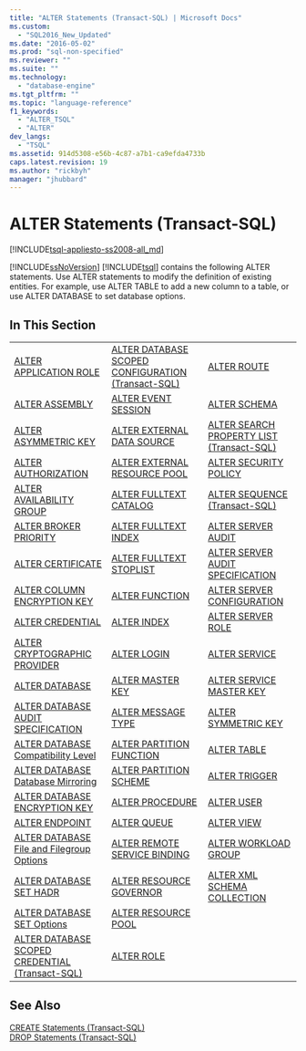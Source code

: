 ```yaml
---
title: "ALTER Statements (Transact-SQL) | Microsoft Docs"
ms.custom: 
  - "SQL2016_New_Updated"
ms.date: "2016-05-02"
ms.prod: "sql-non-specified"
ms.reviewer: ""
ms.suite: ""
ms.technology: 
  - "database-engine"
ms.tgt_pltfrm: ""
ms.topic: "language-reference"
f1_keywords: 
  - "ALTER_TSQL"
  - "ALTER"
dev_langs: 
  - "TSQL"
ms.assetid: 914d5308-e56b-4c87-a7b1-ca9efda4733b
caps.latest.revision: 19
ms.author: "rickbyh"
manager: "jhubbard"
---
```

# ALTER Statements (Transact-SQL)
[!INCLUDE[tsql-appliesto-ss2008-all_md](../../a9retired/includes/tsql-appliesto-ss2008-all-md.md)]

  [!INCLUDE[ssNoVersion](../../a9notintoc/includes/ssnoversion-md.md)] [!INCLUDE[tsql](../../a9notintoc/includes/tsql-md.md)] contains the following ALTER statements. Use ALTER statements to modify the definition of existing entities. For example, use ALTER TABLE to add a new column to a table, or use ALTER DATABASE to set database options.  
  
## In This Section  
  
||||  
|-|-|-|  
|[ALTER APPLICATION ROLE](../../t-sql/statements/alter-application-role-transact-sql.md)|[ALTER DATABASE SCOPED CONFIGURATION &#40;Transact-SQL&#41;](../../t-sql/statements/alter-database-scoped-configuration-transact-sql.md)|[ALTER ROUTE](../../t-sql/statements/alter-route-transact-sql.md)|  
|[ALTER ASSEMBLY](../../t-sql/statements/alter-assembly-transact-sql.md)|[ALTER EVENT SESSION](../../t-sql/statements/alter-event-session-transact-sql.md)|[ALTER SCHEMA](../../t-sql/statements/alter-schema-transact-sql.md)|  
|[ALTER ASYMMETRIC KEY](../../t-sql/statements/alter-asymmetric-key-transact-sql.md)|[ALTER EXTERNAL DATA SOURCE](../../t-sql/statements/alter-external-data-source-transact-sql.md)|[ALTER SEARCH PROPERTY LIST &#40;Transact-SQL&#41;](../../t-sql/statements/alter-search-property-list-transact-sql.md)|  
|[ALTER AUTHORIZATION](../../t-sql/statements/alter-authorization-transact-sql.md)|[ALTER EXTERNAL RESOURCE POOL](../../t-sql/statements/alter-external-resource-pool-transact-sql.md)|[ALTER SECURITY POLICY](../../t-sql/statements/alter-security-policy-transact-sql.md)|  
|[ALTER AVAILABILITY GROUP](../../t-sql/statements/alter-availability-group-transact-sql.md)|[ALTER FULLTEXT CATALOG](../../t-sql/statements/alter-fulltext-catalog-transact-sql.md)|[ALTER SEQUENCE &#40;Transact-SQL&#41;](../../t-sql/statements/alter-sequence-transact-sql.md)|  
|[ALTER BROKER PRIORITY](../../t-sql/statements/alter-broker-priority-transact-sql.md)|[ALTER FULLTEXT INDEX](../../t-sql/statements/alter-fulltext-index-transact-sql.md)|[ALTER SERVER AUDIT](../../t-sql/statements/alter-server-audit-transact-sql.md)|  
|[ALTER CERTIFICATE](../../t-sql/statements/alter-certificate-transact-sql.md)|[ALTER FULLTEXT STOPLIST](../../t-sql/statements/alter-fulltext-stoplist-transact-sql.md)|[ALTER SERVER AUDIT SPECIFICATION](../../t-sql/statements/alter-server-audit-specification-transact-sql.md)|  
|[ALTER COLUMN ENCRYPTION KEY](../../t-sql/statements/alter-column-encryption-key-transact-sql.md)|[ALTER FUNCTION](../../t-sql/statements/alter-function-transact-sql.md)|[ALTER SERVER CONFIGURATION](../../t-sql/statements/alter-server-configuration-transact-sql.md)|  
|[ALTER CREDENTIAL](../../t-sql/statements/alter-credential-transact-sql.md)|[ALTER INDEX](../../t-sql/statements/alter-index-transact-sql.md)|[ALTER SERVER ROLE](../../t-sql/statements/alter-server-role-transact-sql.md)|  
|[ALTER CRYPTOGRAPHIC PROVIDER](../../t-sql/statements/alter-cryptographic-provider-transact-sql.md)|[ALTER LOGIN](../../t-sql/statements/alter-login-transact-sql.md)|[ALTER SERVICE](../../t-sql/statements/alter-service-transact-sql.md)|  
|[ALTER DATABASE](../../t-sql/statements/alter-database-transact-sql.md)|[ALTER MASTER KEY](../../t-sql/statements/alter-master-key-transact-sql.md)|[ALTER SERVICE MASTER KEY](../../t-sql/statements/alter-service-master-key-transact-sql.md)|  
|[ALTER DATABASE AUDIT SPECIFICATION](../../t-sql/statements/alter-database-audit-specification-transact-sql.md)|[ALTER MESSAGE TYPE](../../t-sql/statements/alter-message-type-transact-sql.md)|[ALTER SYMMETRIC KEY](../../t-sql/statements/alter-symmetric-key-transact-sql.md)|  
|[ALTER DATABASE Compatibility Level](../../t-sql/statements/alter-database-transact-sql-compatibility-level.md)|[ALTER PARTITION FUNCTION](../../t-sql/statements/alter-partition-function-transact-sql.md)|[ALTER TABLE](../../t-sql/statements/alter-table-transact-sql.md)|  
|[ALTER DATABASE Database Mirroring](../../t-sql/statements/alter-database-transact-sql-database-mirroring.md)|[ALTER PARTITION SCHEME](../../t-sql/statements/alter-partition-scheme-transact-sql.md)|[ALTER TRIGGER](../../t-sql/statements/alter-trigger-transact-sql.md)|  
|[ALTER DATABASE ENCRYPTION KEY](../../t-sql/statements/alter-database-encryption-key-transact-sql.md)|[ALTER PROCEDURE](../../t-sql/statements/alter-procedure-transact-sql.md)|[ALTER USER](../../t-sql/statements/alter-user-transact-sql.md)|  
|[ALTER ENDPOINT](../../t-sql/statements/alter-endpoint-transact-sql.md)|[ALTER QUEUE](../../t-sql/statements/alter-queue-transact-sql.md)|[ALTER VIEW](../../t-sql/statements/alter-view-transact-sql.md)|  
|[ALTER DATABASE File and Filegroup Options](../../t-sql/statements/alter-database-transact-sql-file-and-filegroup-options.md)|[ALTER REMOTE SERVICE BINDING](../../t-sql/statements/alter-remote-service-binding-transact-sql.md)|[ALTER WORKLOAD GROUP](../../t-sql/statements/alter-workload-group-transact-sql.md)|  
|[ALTER DATABASE SET HADR](../../t-sql/statements/alter-database-transact-sql-set-hadr.md)|[ALTER RESOURCE GOVERNOR](../../t-sql/statements/alter-resource-governor-transact-sql.md)|[ALTER XML SCHEMA COLLECTION](../../t-sql/statements/alter-xml-schema-collection-transact-sql.md)|  
|[ALTER DATABASE SET Options](../../t-sql/statements/alter-database-transact-sql-set-options.md)|[ALTER RESOURCE POOL](../../t-sql/statements/alter-resource-pool-transact-sql.md)||  
|[ALTER DATABASE SCOPED CREDENTIAL &#40;Transact-SQL&#41;](../../t-sql/statements/alter-database-scoped-credential-transact-sql.md)|[ALTER ROLE](../../t-sql/statements/alter-role-transact-sql.md)||  
  
## See Also  
 [CREATE Statements &#40;Transact-SQL&#41;](../../t-sql/statements/create-statements-transact-sql.md)   
 [DROP Statements &#40;Transact-SQL&#41;](../../t-sql/statements/drop-statements-transact-sql.md)  
  
  